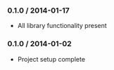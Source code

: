 ### 0.1.0 / 2014-01-17

* All library functionality present

### 0.1.0 / 2014-01-02

* Project setup complete
